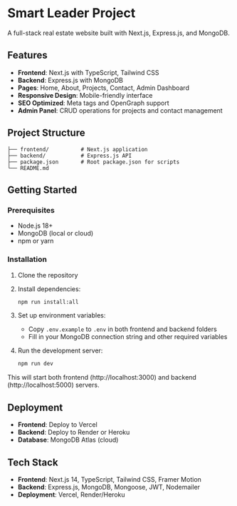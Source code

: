 # Smart Leader Project

A full-stack real estate website built with Next.js, Express.js, and MongoDB.

## Features

- **Frontend**: Next.js with TypeScript, Tailwind CSS
- **Backend**: Express.js with MongoDB
- **Pages**: Home, About, Projects, Contact, Admin Dashboard
- **Responsive Design**: Mobile-friendly interface
- **SEO Optimized**: Meta tags and OpenGraph support
- **Admin Panel**: CRUD operations for projects and contact management

## Project Structure

```
├── frontend/          # Next.js application
├── backend/           # Express.js API
├── package.json       # Root package.json for scripts
└── README.md
```

## Getting Started

### Prerequisites

- Node.js 18+
- MongoDB (local or cloud)
- npm or yarn

### Installation

1. Clone the repository
2. Install dependencies:

   ```bash
   npm run install:all
   ```

3. Set up environment variables:

   - Copy `.env.example` to `.env` in both frontend and backend folders
   - Fill in your MongoDB connection string and other required variables

4. Run the development server:
   ```bash
   npm run dev
   ```

This will start both frontend (http://localhost:3000) and backend (http://localhost:5000) servers.

## Deployment

- **Frontend**: Deploy to Vercel
- **Backend**: Deploy to Render or Heroku
- **Database**: MongoDB Atlas (cloud)

## Tech Stack

- **Frontend**: Next.js 14, TypeScript, Tailwind CSS, Framer Motion
- **Backend**: Express.js, MongoDB, Mongoose, JWT, Nodemailer
- **Deployment**: Vercel, Render/Heroku
